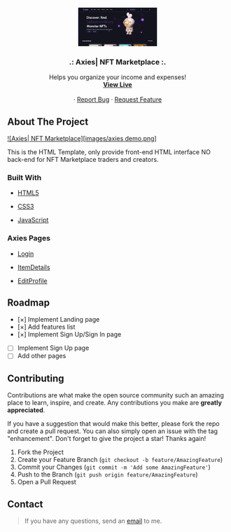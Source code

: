 <div id="top"></div>

<!-- PROJECT LOGO -->
<br />
<div align="center">
    <img src="./images/Axies demo.png" alt="Logo" width="180">

  <h3 align="center">.: Axies| NFT Marketplace :.</h3>

  <p align="center">
    Helps you organize your income and expenses!
     <br />
    <a href="https://vida-heidari.github.io/Axies-Website/" target="_blank"><strong>View Live</strong></a>
       <br />
       <br />
    ·
    <a href="https://github.com/Vida-Heidari/Axies-Website/issues">Report Bug</a>
    ·
    <a href="https://github.com/Vida-Heidari/Axies-Website/issues">Request Feature</a>
  </p>
</div>

<!-- ABOUT THE PROJECT -->

## About The Project

[![Axies| NFT Marketplace][images/axies demo.png]](https://example.com)

This is the HTML Template, only provide front-end HTML interface NO back-end for NFT Marketplace traders and creators.

### Built With

- [HTML5](https://html.spec.whatwg.org/multipage/)
- [CSS3](https://www.w3.org/Style/CSS/Overview.en.html)
- [JavaScript](https://www.javascript.com/)

  <!-- PAGES -->

### Axies Pages

- [Login](https://vida-heidari.github.io/Axies-Website/pages/login/login.html)
- [ItemDetails](https://vida-heidari.github.io/Axies-Website/pages/ItemDetails/ItemDetails.html)
- [EditProfile](https://vida-heidari.github.io/Axies-Website/pages/Profile/Profile.html)

  <!-- ROADMAP -->

## Roadmap

- [&#xD7;] Implement Landing page
- [&#xD7;] Add features list
- [&#xD7;] Implement Sign Up/Sign In page
- [ ] Implement Sign Up page
- [ ] Add other pages

<!-- CONTRIBUTING -->

## Contributing

Contributions are what make the open source community such an amazing place to learn, inspire, and create. Any contributions you make are **greatly appreciated**.

If you have a suggestion that would make this better, please fork the repo and create a pull request. You can also simply open an issue with the tag "enhancement".
Don't forget to give the project a star! Thanks again!

1. Fork the Project
2. Create your Feature Branch (`git checkout -b feature/AmazingFeature`)
3. Commit your Changes (`git commit -m 'Add some AmazingFeature'`)
4. Push to the Branch (`git push origin feature/AmazingFeature`)
5. Open a Pull Request

<!-- CONTACT -->

## Contact

> If you have any questions, send an [email](mailto:vidaaheidari@gmail.com) to me.

<!-- MARKDOWN LINKS & IMAGES -->

[contributors-shield]: https://img.shields.io/github/contributors/othneildrew/Best-README-Template.svg?style=for-the-badge
[contributors-url]: https://github.com/othneildrew/Best-README-Template/graphs/contributors
[forks-shield]: https://img.shields.io/github/forks/othneildrew/Best-README-Template.svg?style=for-the-badge
[forks-url]: https://github.com/othneildrew/Best-README-Template/network/members
[stars-shield]: https://img.shields.io/github/stars/othneildrew/Best-README-Template.svg?style=for-the-badge
[stars-url]: https://github.com/othneildrew/Best-README-Template/stargazers
[issues-shield]: https://img.shields.io/github/issues/othneildrew/Best-README-Template.svg?style=for-the-badge
[issues-url]: https://github.com/othneildrew/Best-README-Template/issues
[license-shield]: https://img.shields.io/github/license/othneildrew/Best-README-Template.svg?style=for-the-badge
[license-url]: https://github.com/othneildrew/Best-README-Template/blob/master/LICENSE.txt
[linkedin-shield]: https://img.shields.io/badge/-LinkedIn-black.svg?style=for-the-badge&logo=linkedin&colorB=555
[linkedin-url]: https://linkedin.com/in/othneildrew
[product-screenshot]: https://i.ibb.co/VY7Qc9n/view.png
